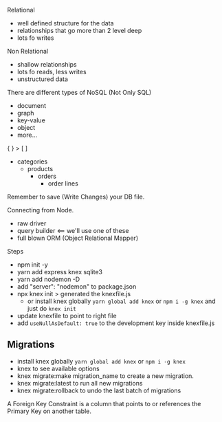 Relational

- well defined structure for the data
- relationships that go more than 2 level deep
- lots fo writes

Non Relational

- shallow relationships
- lots fo reads, less writes
- unstructured data

There are different types of NoSQL (Not Only SQL)

- document
- graph
- key-value
- object
- more...

{ } > [ ]

- categories
  - products
    - orders
      - order lines

Remember to save (Write Changes) your DB file.

Connecting from Node.

- raw driver
- query builder <== we'll use one of these
- full blown ORM (Object Relational Mapper)

Steps

- npm init -y
- yarn add express knex sqlite3
- yarn add nodemon -D
- add "server": "nodemon" to package.json
- npx knex init > generated the knexfile.js
  - or install knex globally `yarn global add knex` or `npm i -g knex` and just do `knex init`
- update knexfile to point to right file
- add `useNullAsDefault: true` to the development key inside knexfile.js

## Migrations

- install knex globally `yarn global add knex` or `npm i -g knex`
- knex to see available options
- knex migrate:make migration_name to create a new migration.
- knex migrate:latest to run all new migrations
- knex migrate:rollback to undo the last batch of migrations

A Foreign Key Constraint is a column that points to or references the Primary Key on another table.